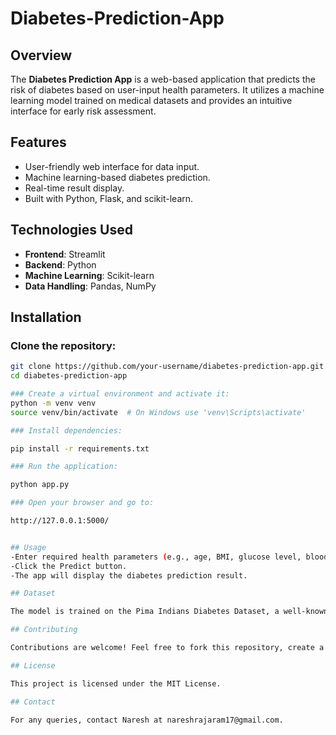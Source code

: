 # Diabetes-Prediction-App

## Overview

The **Diabetes Prediction App** is a web-based application that predicts the risk of diabetes based on user-input health parameters. It utilizes a machine learning model trained on medical datasets and provides an intuitive interface for early risk assessment.

## Features

- User-friendly web interface for data input.
- Machine learning-based diabetes prediction.
- Real-time result display.
- Built with Python, Flask, and scikit-learn.

## Technologies Used

- **Frontend**: Streamlit
- **Backend**: Python
- **Machine Learning**: Scikit-learn
- **Data Handling**: Pandas, NumPy

## Installation

### Clone the repository:
```bash
git clone https://github.com/your-username/diabetes-prediction-app.git
cd diabetes-prediction-app

### Create a virtual environment and activate it:
python -m venv venv
source venv/bin/activate  # On Windows use 'venv\Scripts\activate'

### Install dependencies:

pip install -r requirements.txt

### Run the application:

python app.py

### Open your browser and go to:

http://127.0.0.1:5000/


## Usage
-Enter required health parameters (e.g., age, BMI, glucose level, blood pressure, etc.).
-Click the Predict button.
-The app will display the diabetes prediction result.

## Dataset

The model is trained on the Pima Indians Diabetes Dataset, a well-known dataset in medical machine learning applications.

## Contributing

Contributions are welcome! Feel free to fork this repository, create a feature branch, and submit a pull request.

## License

This project is licensed under the MIT License.

## Contact

For any queries, contact Naresh at nareshrajaram17@gmail.com.

